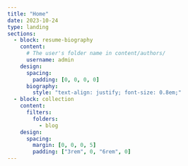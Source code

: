 ```yaml
---
title: "Home"
date: 2023-10-24
type: landing
sections:
  - block: resume-biography
    content:
      # The user's folder name in content/authors/
      username: admin
    design:
      spacing:
        padding: [0, 0, 0, 0]
      biography:
        style: "text-align: justify; font-size: 0.8em;"
  - block: collection
    content:
      filters:
        folders:
          - blog
    design:
      spacing:
        margin: [0, 0, 0, 5]
        padding: ["3rem", 0, "6rem", 0]
---
```

